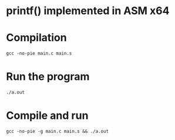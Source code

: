 # printf() implemented in ASM x64

# Compilation
```
gcc -no-pie main.c main.s
```

# Run the program
```
./a.out
```

# Compile and run
```
gcc -no-pie -g main.c main.s && ./a.out
```